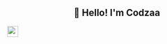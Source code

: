 <h2 align="center">👋 Hello! I'm Codzaa</h2><img src="https://emojis.slackmojis.com/emojis/images/1597320283/10003/catjam.gif?1597320283" width="25px">
